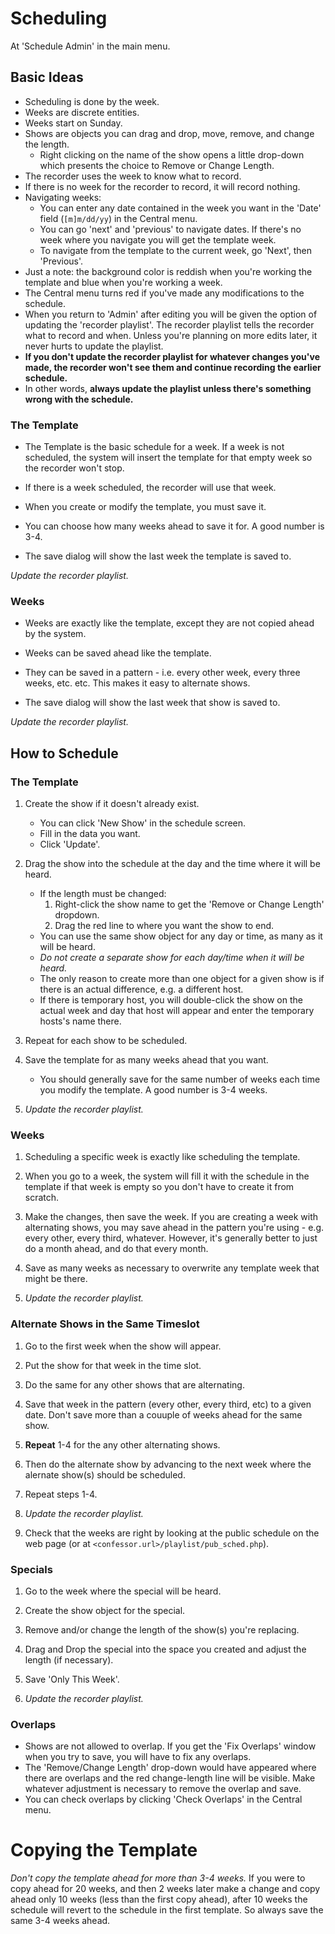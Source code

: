 <!--
---
	title: Scheduling
	author: Otis Maclay  <maclay@gmail.com>
	date: Fri Jun 23 12:15:00 PM CDT 2023
---
-->
<!-- Create formatted output with one of these commands:
	pandoc --toc --standalone --self-contained -f markdown -t html -o scheduling.html scheduling.md
	pandoc --toc --standalone --self-contained -f markdown -t latex -o scheduling.pdf scheduling.md
-->

# Scheduling #
At 'Schedule Admin' in the main menu.

## Basic Ideas ##

- Scheduling is done by the week.
- Weeks are discrete entities.
- Weeks start on Sunday.
- Shows are objects you can drag and drop, move, remove, and change the length.
	- Right clicking on the name of the show opens a little drop-down which presents the choice to Remove or Change Length.
- The recorder uses the week to know what to record.
- If there is no week for the recorder to record, it will record nothing.
- Navigating weeks:
	- You can enter any date contained in the week you want in the 'Date' field (`[m]m/dd/yy`) in the Central menu.
	- You can go 'next' and 'previous' to navigate dates. If there's no week where you navigate you will get the template week.
	- To navigate from the template to the current week, go 'Next', then 'Previous'.
- Just a note: the background color is reddish when you're working the template and blue when you're working a week.
- The Central menu turns red if you've made any modifications to the schedule.
- When you return to 'Admin' after editing you will be given the option of updating the 'recorder playlist'. The recorder playlist tells the recorder what to record and when. Unless you're planning on more edits later, it never hurts to update the playlist. 
- **If you don't update the recorder playlist for whatever changes you've made, the recorder won't see them and continue recording the earlier schedule.**
- In other words, **always update the playlist unless there's something wrong with the schedule.**

### The Template ###

- The Template is the basic schedule for a week. If a week is not scheduled, the system
will insert the template for that empty week so the recorder won't stop.
- If there is a week scheduled, the recorder will use that week.

- When you create or modify the template, you must save it.

- You can choose how many weeks ahead to save it for. A good number is 3-4.

- The save dialog will show the last week the template is saved to.

*Update the recorder playlist.*

### Weeks ###

- Weeks are exactly like the template, except they are not copied ahead by the system.

- Weeks can be saved ahead like the template.

- They can be saved in a pattern - i.e. every other week, every three weeks, etc. etc. This makes it easy to 
alternate shows.

- The save dialog will show the last week that show is saved to.

*Update the recorder playlist.*

## How to Schedule ##

### The Template ###

1.	Create the show if it doesn't already exist.
	- You can click 'New Show' in the schedule screen.
	- Fill in the data you want.
	- Click 'Update'.  <br>
  

1.	Drag the show into the schedule at the day and the time where it will be heard.
	- If the length must be changed:
		1.	Right-click the show name to get the 'Remove or Change Length' dropdown.
		2.	Drag the red line to where you want the show to end.
	- You can use the same show object for any day or time, as many as it will be heard.
	- *Do not create a separate show for each day/time when it will be heard.*
	- The only reason to create more than one object for a given show is if there is an actual difference, e.g. a different host.
    - If there is temporary host, you will double-click the show on the actual week and day that host will appear and enter the temporary hosts's name there.  

3.	Repeat for each show to be scheduled.  

4.	Save the template for as many weeks ahead that you want.
	- You should generally save for the same number of weeks each time you modify the template. A good number is 3-4 weeks.

5.  *Update the recorder playlist.*

### Weeks ###

1.	Scheduling a specific week is exactly like scheduling the template.

2.	When you go to a week, the system will fill it with the schedule in the template if that week is empty so you don't have to create it from scratch.

3.	Make the changes, then save the week. If you are creating a week with alternating shows, you may save ahead in the pattern you're using - e.g. every other, every third, whatever. However, it's generally better to just do a month ahead, and do that every month.

4.	Save as many weeks as necessary to overwrite any template week that might be there.

5.  *Update the recorder playlist.*



### Alternate Shows in the Same Timeslot ###

1.	Go to the first week when the show will appear.

2.	Put the show for that week in the time slot.

3.	Do the same for any other shows that are alternating.

4.	Save that week in the pattern (every other, every third, etc) to a given date. Don't save more than a couuple of weeks ahead for the same show.

5.	**Repeat** 1-4 for the any other alternating shows.

6.  Then do the alternate show by advancing to the next week where the alernate show(s) should be scheduled.

7.  Repeat steps 1-4.

8.  *Update the recorder playlist.*

9.	Check that the weeks are right by looking at the public schedule on the web page (or at `<confessor.url>/playlist/pub_sched.php`).

### Specials ###

1.	Go to the week where the special will be heard.

1.	Create the show object for the special.

2.  Remove and/or change the length of the show(s) you're replacing.

3.	Drag and Drop the special into the space you created and adjust the length (if necessary).

4.	Save 'Only This Week'.

5.  *Update the recorder playlist.*

### Overlaps ###
- Shows are not allowed to overlap. If you get the 'Fix Overlaps' window when you try to save, you will have to fix any overlaps.
- The 'Remove/Change Length' drop-down would have appeared where there are overlaps and the red change-length line will be visible. Make whatever adjustment is necessary to remove the overlap and save.
- You can check overlaps by clicking 'Check Overlaps' in the Central menu.


# Copying the Template #

*Don't copy the template ahead for more than 3-4 weeks.*
If you were to copy ahead for 20 weeks, and then 2  weeks later make a change and copy ahead only 10
weeks (less than the first copy ahead), after 10 weeks the schedule will
revert to the schedule in the first template.
So always save the same 3-4 weeks ahead.
